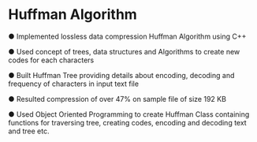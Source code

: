 
# Huffman Algorithm

● Implemented lossless data compression Huffman Algorithm using C++

● Used concept of trees, data structures and Algorithms to create new codes for each characters

● Built Huffman Tree providing details about encoding, decoding and frequency of characters in input text file

● Resulted compression of over 47% on sample file of size 192 KB

● Used Object Oriented Programming to create Huffman Class containing functions for traversing tree, creating codes, encoding and decoding text and tree etc. 